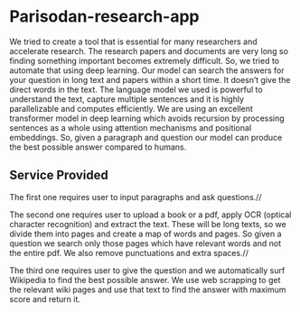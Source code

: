 # Parisodan-research-app
We tried to create a tool that is essential for many researchers and accelerate research. The research papers and documents are very long so finding something important becomes extremely difficult. So, we tried to automate that using deep learning. Our model can search the answers for your question in long text and papers within a short time. It doesn’t give the direct words in the text. The language model we used is powerful to understand the text, capture multiple sentences and it is highly parallelizable and computes efficiently. We are using an excellent transformer model in deep learning which avoids recursion by processing sentences as a whole using attention mechanisms and positional embeddings. So, given a paragraph and question our model can produce the best possible answer compared to humans.

## Service Provided
The first one requires user to input paragraphs and ask questions.//

The second one requires user to upload a book or a pdf, apply OCR (optical character recognition) and extract the text. These will be long texts, so we divide them into pages and create a map of words and pages. So given a question we search only those pages which have relevant words and not the entire pdf. We also remove punctuations and extra spaces.//

The third one requires user to give the question and we automatically surf Wikipedia to find the best possible answer. We use web scrapping to get the relevant wiki pages and use that text to find the answer with maximum score and return it.
